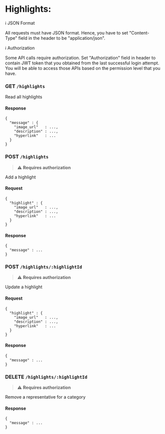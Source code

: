 # Highlights:

:information_source: JSON Format

All requests must have JSON format. Hence, you have to set "Content-Type" field in the header to be "application/json".

:information_source: Authorization

Some API calls require authorization. Set "Authorization" field in header to contain JWT token that you obtained from the last successful login attempt. You will be able to access those APIs based on the permission level that you have.

### GET `/highlights`

Read all highlights

#### Response

```
{
  "message" : {
    "image_url"   : ...,
    "description" : ...,
    "hyperlink"   : ...
  }
}
```

### POST `/highlights`

> :warning: **Requires authorization**

Add a highlight

#### Request

```
{
  "highlight" : {
    "image_url"   : ...,
    "description" : ...,
    "hyperlink"   : ...
  }
}
```

#### Response

```
{
  "message" : ...
}
```

### POST `/highlights/:highlightId`

> :warning: **Requires authorization**

Update a highlight

#### Request

```
{
  "highlight" : {
    "image_url"   : ...,
    "description" : ...,
    "hyperlink"   : ...
  }
}
```

#### Response

```
{
  "message" : ...
}
```

### DELETE `/highlights/:highlightId`

> :warning: **Requires authorization**

Remove a representative for a category

#### Response

```
{
  "message" : ...
}
```
